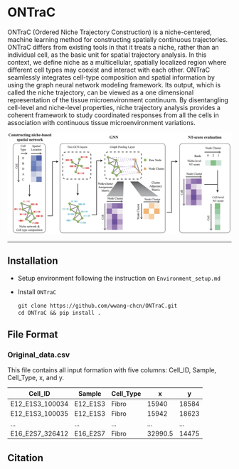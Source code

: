 # **ONTraC**

ONTraC (Ordered Niche Trajectory Construction) is a niche-centered, machine learning method for constructing spatially continuous trajectories. ONTraC differs from existing tools in that it treats a niche, rather than an individual cell, as the basic unit for spatial trajectory analysis. In this context, we define niche as a multicellular, spatially localized region where different cell types may coexist and interact with each other.  ONTraC seamlessly integrates cell-type composition and spatial information by using the graph neural network modeling framework. Its output, which is called the niche trajectory, can be viewed as a one dimensional representation of the tissue microenvironment continuum. By disentangling cell-level and niche-level properties, niche trajectory analysis provides a coherent framework to study coordinated responses from all the cells in association with continuous tissue microenvironment variations.

![ONTraC Structure](docs/source/_static/images/ONTraC_structure.png)

***

## Installation

- Setup environment following the instruction on `Environment_setup.md`
- Install `ONTraC`

  ```{sh}
  git clone https://github.com/wwang-chcn/ONTraC.git
  cd ONTraC && pip install .
  ```

## File Format

### Original_data.csv

This file contains all input formation with five columns: Cell_ID, Sample, Cell_Type, x, and y.

| Cell_ID         | Sample   | Cell_Type | x       | y     |
| --------------- | -------- | --------- | ------- | ----- |
| E12_E1S3_100034 | E12_E1S3 | Fibro     | 15940   | 18584 |
| E12_E1S3_100035 | E12_E1S3 | Fibro     | 15942   | 18623 |
| ...             | ...      | ...       | ...     | ...   |
| E16_E2S7_326412 | E16_E2S7 | Fibro     | 32990.5 | 14475 |

## Citation

